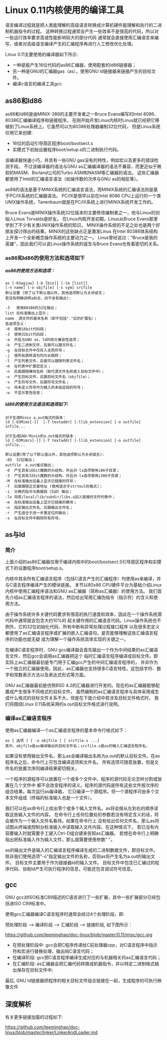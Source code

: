 Linux 0.11内核使用的编译工具
================================================================================

语言编译过程就是把人类能理解的高级语言转换成计算机硬件能理解和执行的二进制机器指令的过程。
这种转换过程通常会产生一些效率不是很高的代码，所以对一些运行效率要求高或性能影响较大的部分代码
通常就会直接使用汇编语言来编写，或者对高级语言编译产生的汇编程序再进行人工修改优化处理。

Linux 0.11主要使用的编译器如下所示:

* 一种是能产生16位代码的as86汇编器，使用配套的ld86链接器；
* 另一种是GNU的汇编器gas（as），使用GNU ld链接器来链接产生的目标文件。
* 编译c语言的编译工具gcc

as86和ld86
--------------------------------------------------------------------------------

as86和ld86是由MINIX-386的主要开发者之一Bruce Evans编写的Intel 8086、80386汇编编译程序和链接程序。
在刚开始开发Linux内核时Linus就已经把它移植到了Linux系统上。它虽然可以为80386处理器编制32位代码，
但是Linux系统仅用它来创建:
* 16位的启动引导扇区程序boot/bootsect.s
* 实模式下初始设置程序boot/setup.s的二进制执行代码。

该编译器快速小巧，并具有一些GNU gas没有的特性，例如宏以及更多的错误检测手段。
不过该编译器的语法与GNU as汇编编译器的语法不兼容，而更近似于微软的MASM、Borland公司的Turbo ASM和NASM等汇编器的语法。
这些汇编器都使用了Intel的汇编语言语法（如操作数的次序与GNU as的相反等）。

as86的语法是基于MINIX系统的汇编语言语法，而MINIX系统的汇编语法则是基于PC/IX系统的汇编器语法。
PC/IX是很早以前在Intel 8086 CPU上运行的一个类UNIX操作系统，Tanenbaum就是在PC/IX系统上进行MINIX系统开发工作的。

Bruce Evans是MINIX操作系统32位版本的主要修改编制者之一，他与Linux的创始人Linus Torvalds是好友。
在Linux内核开发初期，Linus从Bruce Evans那里学到了不少有关类UNIX操作系统的知识。
MINIX操作系统的不足之处也是两个好朋友探讨得出的结果。MINIX的这些缺点正是激发Linus
在Intel 80386体系结构上开发一个全新概念操作系统的主要动力之一。
Linus曾经说过："Bruce是我的英雄"，因此我们可以说Linux操作系统的诞生与Bruce Evans也有着密切的关系。

### as86和ld86的使用方法和选项如下

##### as86的使用方法和选项：

```
as [-03agjuw] [-b [bin]] [-lm [list]]
[-n name] [-o objfile] [-s sym] srcfile
默认设置 (除了以下默认值以外，其他选项默认为关闭或无；
若没有明确说明a标志，则不会有输出):

-3   使用80386的32位输出；
list 在标准输出上显示；
name  源文件的基本名称（即不包括"."后的扩展名）；
各选项含义：
-0  使用16bit代码段；
-3  使用32bit代码段；
-a  开启与GNU as、ld的部分兼容性选项；
-b  产生二进制文件，后面可以跟文件名；
-g  在目标文件中仅存入全局符号；
-j  使所有跳转语句均为长跳转；
-l  产生列表文件，后面可以跟随列表文件名；
-m  在列表中扩展宏定义；
-n  后面跟随模块名称（取代源文件名称放入目标文件中）；
-o  产生目标文件，后跟目标文件名（objfile）；
-s  产生符号文件，后跟符号文件名；
-u  将未定义符号作为输入的未指定段的符号；
-w  不显示警告信息；
```

##### ld86的使用方法语法和选项如下:

```
对于生成Minix a.out格式的版本：
ld [-03Mims[-]]  [-T textaddr] [-llib_extension] [-o outfile] infile...

对于生成GNU-Minix的a.out格式的版本：
ld [-03Mimrs[-]] [-T textaddr] [-llib_extension] [-o outfile] infile...

默认设置(除了以下默认值以外，其他选项默认为关闭或无):
-03  32位输出；
outfile  a.out格式输出；
-0  产生具有16bit魔数的头结构，并且对-lx选项使用i86子目录；
-3  产生具有32bit魔数的头结构，并且对-lx选项使用i386子目录；
-M  在标准输出设备上显示已链接的符号；
-T  后面跟随正文基地址 (使用适合于strtoul的格式)；
-i  分离的指令与数据段（I&D）输出；
-lx 将库/local/lib/subdir/libx.a加入链接的文件列表中；
-m  在标准输出设备上显示已链接的模块；
-o  指定输出文件名，后跟输出文件名；
-r  产生适合于进一步重定位的输出；
-s  在目标文件中删除所有符号。
```

as与ld
--------------------------------------------------------------------------------

### 简介

上面介绍的as86汇编器仅用于编译内核中的boot/bootsect.S引导扇区程序和实模式下的设置程序boot/setup.s。

内核中其余所有汇编语言程序（包括C语言产生的汇编程序）均使用as来编译，并与C语言程序编译产生的模块链接。
本节以80x86 CPU硬件平台为基础介绍Linux内核中使用汇编程序语法和GNU as汇编器（简称as汇编器）的使用方法。
我们首先介绍as汇编语言程序的语法，然后给出常用汇编伪指令（指示符）的含义和使用方法。

由于操作系统许多关键代码要求有很高的执行速度和效率，因此在一个操作系统源代码中通常就会包含大约10%的
起关键作用的汇编语言代码。Linux操作系统也不例外，它的32位初始化代码、所有中断和异常处理过程接口程序
以及很多宏定义都使用了as汇编语言程序或扩展的嵌入汇编语句。是否能够理解这些汇编语言程序的功能也就无疑
成为理解一个操作系统具体实现的关键之一。

在编译C语言程序时，GNU gcc编译器会首先输出一个作为中间结果的as汇编语言文件，然后gcc会调用as汇编器把这个
临时汇编语言程序编译成目标文件。即实际上as汇编器最初是专门用于汇编gcc产生的中间汇编语言程序的，
并非作为一个独立的汇编器使用。因此，as汇编器也支持很多C语言特性，这包括字符、数字和常数表示方法以及表达式形式等方面。

GNU as汇编器最初是仿照BSD 4.2的汇编器进行开发的。现在的as汇编器能够配置成产生很多不同格式的目标文件。
虽然编制的as汇编语言程序与具体采用或生成什么格式的目标文件关系不大，但是在下面介绍中若涉及目标文件格式时，
我们将围绕Linux 0.11系统采用的a.out目标文件格式进行说明。

### 编译as汇编语言程序

使用as汇编器编译一个as汇编语言程序的基本命令行格式如下：

```
as [ 选项 ] [ -o objfile ] [ srcfile.s ...]
其中，objfile是as编译输出的目标文件名；srcfile.s是as的输入汇编语言程序名。
```

如果没有使用输出文件名，那么as会编译输出名称为a.out的默认目标文件。在as程序名之后，命令行上可包含编译选项和文件名。
所有选项可随意放置，但是文件名的放置次序同编译结果密切相关。

一个程序的源程序可以放置在一个或多个文件中，程序的源代码无论怎样分割或放置在几个文件中
都不会改变程序的语义。程序的源代码是所有这些文件按次序的组合结果。每次运行as编译器，
它只编译一个源程序。但一个源程序可由多个文本文件组成（终端的标准输入也是一个文件）。

我们可以在as命令行上给出零个或多个输入文件名。as将会按从左到右的顺序读取这些输入文件的内容。
在命令行上任何位置处的参数若没有特定含义的话，将会被作为一个输入文件名看待。如果在命令行上
没有给出任何文件名，那么as将试图从终端或控制台标准输入中读取输入文件内容。在这种情况下，
若已没有内容要输入时就需要手工键入Ctrl-D组合键来告知as汇编器。
若想在命令行上明确指出把标准输入作为输入文件，那么就需要使用参数" "。

as的输出文件是输入的汇编语言程序编译生成的二进制数据文件，即目标文件。
除非我们使用选项"-o"指定输出文件的名称，否则as将产生名为a.out的输出文件。
目标文件主要用于作为链接器ld的输入文件。
目标文件中包含已汇编过的程序代码、协助ld产生可执行程序的信息，可能还包含调试符号信息。

gcc
--------------------------------------------------------------------------------

GNU gcc对ISO标准C89描述的C语言进行了一些扩展，其中一些扩展部分已经包括进ISO C99标准中。

使用gcc汇编器编译C语言程序时通常会经过4个处理阶段，即:

预处理阶段 --> 编译阶段 --> 汇编阶段 --> 链接阶段, 如下图所示：

https://github.com/leeminghao/doc-linux/blob/master/0.11/misc/gcc.jpg

* 在预处理阶段中: gcc会把C程序传递给C前处理器cpp，对C语言程序中指示符和宏进行替换处理，输出纯C语言代码；
* 在编译阶段: gcc把C语言程序编译生成对应的与机器相关的as汇编语言代码；
* 在汇编阶段: as汇编器会把汇编代码转换成机器指令，并以特定二进制格式输出保存在目标文件中;

最后, GNU ld链接器把程序的相关目标文件组合链接在一起，生成程序的可执行映像文件

深度解析
--------------------------------------------------------------------------------

有关更多链接加载的过程如下:

https://github.com/leeminghao/doc-linux/blob/master/linker/LinkerAndLoader.md